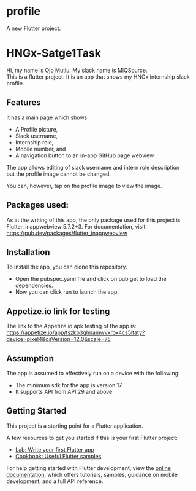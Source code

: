 # profile

A new Flutter project.
# HNGx-Satge1Task
Hi, my name is Ojo Mutiu. My slack name is MiQSource.  
This is a flutter project. It is an app that shows my HNGx internship slack profile.   

## Features
It has a main page which shows:
* A Profile picture,
* Slack username,
* Internship role,
* Mobile number, and
* A navigation button to an in-app GitHub page webview

The app allows editing of slack username and intern role description  
but the profile image cannot be changed. 

You can, however, tap on the profile image to view the image.  


## Packages used:  
As at the writing of this app, the only package used for this project is  
Flutter_inappwebview 5.7.2+3. For documentation, visit:  
https://pub.dev/packages/flutter_inappwebview


## Installation  
To install the app, you can clone this repository.  
  * Open the pubspec.yaml file and click on pub get to load the dependencies.  
  * Now you can click run to launch the app.


## Appetize.io link for testing
The link to the Appetize.io apk testing of the app is:  
https://appetize.io/app/tszkb3qhnamwvxrox4cs5ltaty?device=pixel4&osVersion=12.0&scale=75


## Assumption
The app is assumed to effectively run on a device with the following:  
  * The minimum sdk for the app is version 17
  * It supports API from API 29 and above




## Getting Started

This project is a starting point for a Flutter application.

A few resources to get you started if this is your first Flutter project:

- [Lab: Write your first Flutter app](https://docs.flutter.dev/get-started/codelab)
- [Cookbook: Useful Flutter samples](https://docs.flutter.dev/cookbook)

For help getting started with Flutter development, view the
[online documentation](https://docs.flutter.dev/), which offers tutorials,
samples, guidance on mobile development, and a full API reference.
